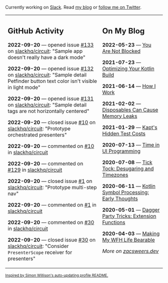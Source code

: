 Currently working on [Slack](https://slack.com/). Read [my blog](https://zacsweers.dev/) or [follow me on Twitter](https://twitter.com/ZacSweers).

<table><tr><td valign="top" width="60%">

## GitHub Activity
<!-- githubActivity starts -->
**2022-09-20** — opened issue [#133](https://github.com/slackhq/circuit/issues/133) on [slackhq/circuit](https://github.com/slackhq/circuit): "Sample app doesn't really have a dark mode"

**2022-09-20** — opened issue [#132](https://github.com/slackhq/circuit/issues/132) on [slackhq/circuit](https://github.com/slackhq/circuit): "Sample detail Petfinder button text color isn't visible in light mode"

**2022-09-20** — opened issue [#131](https://github.com/slackhq/circuit/issues/131) on [slackhq/circuit](https://github.com/slackhq/circuit): "Sample detail tags are not horizontally centered"

**2022-09-20** — closed issue [#10](https://github.com/slackhq/circuit/issues/10) on [slackhq/circuit](https://github.com/slackhq/circuit): "Prototype orchestrated presenters"

**2022-09-20** — commented on [#10](https://github.com/slackhq/circuit/issues/10#issuecomment-1253142850) in [slackhq/circuit](https://github.com/slackhq/circuit)

**2022-09-20** — commented on [#129](https://github.com/slackhq/circuit/issues/129#issuecomment-1253142617) in [slackhq/circuit](https://github.com/slackhq/circuit)

**2022-09-20** — closed issue [#1](https://github.com/slackhq/circuit/issues/1) on [slackhq/circuit](https://github.com/slackhq/circuit): "Prototype multi-step nav"

**2022-09-20** — commented on [#1](https://github.com/slackhq/circuit/issues/1#issuecomment-1253142511) in [slackhq/circuit](https://github.com/slackhq/circuit)

**2022-09-20** — commented on [#30](https://github.com/slackhq/circuit/issues/30#issuecomment-1253142171) in [slackhq/circuit](https://github.com/slackhq/circuit)

**2022-09-20** — closed issue [#30](https://github.com/slackhq/circuit/issues/30) on [slackhq/circuit](https://github.com/slackhq/circuit): "Consider `PresenterScope` receiver for presenters"
<!-- githubActivity ends -->
</td><td valign="top" width="40%">

## On My Blog
<!-- blog starts -->
**2022-05-23** — [You Are Not Blocked](https://www.zacsweers.dev/you-are-not-blocked/)

**2021-07-23** — [Optimizing Your Kotlin Build](https://www.zacsweers.dev/optimizing-your-kotlin-build/)

**2021-06-14** — [How I Work](https://www.zacsweers.dev/how-i-work/)

**2021-02-02** — [Disposables Can Cause Memory Leaks](https://www.zacsweers.dev/disposables-can-cause-memory-leaks/)

**2021-01-29** — [Kapt's Hidden Test Costs](https://www.zacsweers.dev/kapts-hidden-test-costs/)

**2020-07-13** — [Time in UI Programming](https://www.zacsweers.dev/time-in-ui/)

**2020-07-08** — [Tick Tock: Desugaring and Timezones](https://www.zacsweers.dev/ticktock-desugaring-timezones/)

**2020-06-11** — [Kotlin Symbol Processing: Early Thoughts](https://www.zacsweers.dev/kotlin-symbol-processor-early-thoughts/)

**2020-05-01** — [Dagger Party Tricks: Extension Functions](https://www.zacsweers.dev/dagger-party-tricks-extension-functions/)

**2020-04-03** — [Making My WFH Life Bearable](https://www.zacsweers.dev/making-wfh-life-bearable/)
<!-- blog ends -->
_More on [zacsweers.dev](https://zacsweers.dev/)_
</td></tr></table>

<sub><a href="https://simonwillison.net/2020/Jul/10/self-updating-profile-readme/">Inspired by Simon Willison's auto-updating profile README.</a></sub>